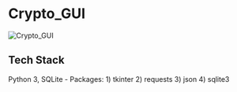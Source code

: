 # Crypto_GUI

![Crypto_GUI](https://user-images.githubusercontent.com/81664984/210276378-12ba3e95-4ed6-4b4c-b9a1-b45708f72058.gif)

## Tech Stack 
  Python 3, SQLite
    - Packages:
      1) tkinter 
      2) requests
      3) json
      4) sqlite3
